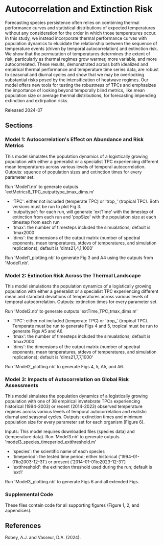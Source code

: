 # Autocorrelation and Extinction Risk
Forecasting species persistence often relies on combining thermal performance curves and statistical distributions of expected temperatures without any consideration for the order in which those temperatures occur. In this study, we instead incorporate thermal performance curves with population dynamics to elucidate the relationship between the sequence of temperature events (driven by temporal autocorrelation) and extinction risk. We show that the permutation of temperatures determines the extent of risk, particularly as thermal regimes grow warmer, more variable, and more autocorrelated. These results, demonstrated across both idealized and empirical thermal performance and temperature time series data, are robust to seasonal and diurnal cycles and show that we may be overlooking substantial risks posed by the intensification of heatwave regimes. Our model offers new tools for testing the robustness of TPCs and emphasizes the importance of looking beyond temporally blind metrics, like mean population size or average thermal distributions, for forecasting impending extinction and extirpation risks.

Released 2024-07

## Sections

### Model 1: Autocorrelation's Effect on Abundance and Risk Metrics
This model simulates the population dynamics of a logistically growing population with either a generalist or a specialist TPC experiencing different mean temperatures across various levels of temporal autocorrelation. Outputs: squence of population sizes and extinction times for every parameter set.

Run 'Model1.nb' to generate outputs 'extMetrics8_TPC_outputtype_tmax_dims.m'
- 'TPC': either not included (temperate TPC) or 'trop_' (tropical TPC). Both versions must be run to plot Fig 3.
- 'outputtype': for each run, will generate 'extTime' with the timestep of extinction from each run and 'popSize' with the population size at each timestep from each run
- 'tmax': the number of timesteps included the simualations; default is 'tmax2000'
- 'dims': the dimensions of the output matrix (number of spectral exponents, mean temperatures, stdevs of temperatures, and simulation replications); default is 'dims21,4,1,1000'

Run 'Model1_plotting.nb' to generate Fig 3 and A4 using the outputs from 'Model1.nb'.

### Model 2: Extinction Risk Across the Thermal Landscape
This model simulations the population dynamics of a logistically growing population with either a generalist or a specialist TPC experiencing different mean and standard deviations of temperatures across various levels of temporal autocorrelation. Outputs: extinction times for every parameter set.

Run 'Model2.nb' to generate outputs 'extTime_TPC_tmax_dims.m'
- 'TPC': either not included (temperate TPC) or 'trop_' (tropical TPC). Temperate must be run to generate Figs 4 and 5, tropical must be run to generate Figs A5 and A6.
- 'tmax': the number of timesteps included the simualations; default is 'tmax2000'
- 'dims': the dimensions of the output matrix (number of spectral exponents, mean temperatures, stdevs of temperatures, and simulation replications); default is 'dims21,7,7,1000'

Run 'Model2_plotting.nb' to generate Figs 4, 5, A5, and A6.

### Model 3: Impacts of Autocorrelation on Global Risk Assessments
This model simulates the population dynamics of a logistically growing population with one of 38 empirical invetebrate TPCs experiencing historical (1994-2003) or recent (2014-2023) observed temperature regimes across various levels of temporal autocorrelation and realistic diurnal and seasonal cycles. Outputs: extinction times and minimum population size for every parameter set for each organism (Figure 6).

Inputs: This model requires downloaded files (species data) and (temperature data).
Run 'Model3.nb' to generate outputs 'model3_species_timeperiod_extthreshold.m'
- 'species': the scientific name of each species
- 'timeperiod': the tested time period; either historical ('1994-01-01to2003-12-31') or present ('2014-01-01to2023-12-31')
- 'extthreshold': the extinction threshold used during the run; default is 'ext1'

Run 'Model3_plotting.nb' to generate Figs 6 and all extended Figs.

### Supplemental Code
These files contain code for all supporting figures (Figure 1, 2, and appendices).

## References

Robey, A.J. and Vasseur, D.A. (2024).
